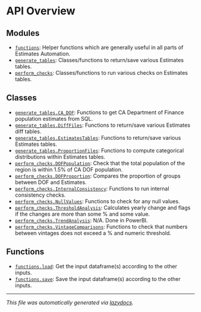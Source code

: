 <!-- markdownlint-disable -->

# API Overview

## Modules

- [`functions`](./functions.md#module-functions): Helper functions which are generally useful in all parts of Estimates Automation.
- [`generate_tables`](./generate_tables.md#module-generate_tables): Classes/functions to return/save various Estimates tables.
- [`perform_checks`](./perform_checks.md#module-perform_checks): Classes/functions to run various checks on Estimates tables.

## Classes

- [`generate_tables.CA_DOF`](./generate_tables.md#class-ca_dof): Functions to get CA Department of Finance population estimates from SQL.
- [`generate_tables.DiffFiles`](./generate_tables.md#class-difffiles): Functions to return/save various Estimates diff tables.
- [`generate_tables.EstimatesTables`](./generate_tables.md#class-estimatestables): Functions to return/save various Estimates tables.
- [`generate_tables.ProportionFiles`](./generate_tables.md#class-proportionfiles): Functions to compute categorical distributions within Estimates tables.
- [`perform_checks.DOFPopulation`](./perform_checks.md#class-dofpopulation): Check that the total population of the region is within 1.5% of CA DOF population.
- [`perform_checks.DOFProportion`](./perform_checks.md#class-dofproportion): Compares the proportion of groups between DOF and Estimates.
- [`perform_checks.InternalConsistency`](./perform_checks.md#class-internalconsistency): Functions to run internal consistency checks.
- [`perform_checks.NullValues`](./perform_checks.md#class-nullvalues): Functions to check for any null values.
- [`perform_checks.ThresholdAnalysis`](./perform_checks.md#class-thresholdanalysis): Calculates yearly change and flags if the changes are more than some % and some value.
- [`perform_checks.TrendAnalysis`](./perform_checks.md#class-trendanalysis): N/A. Done in PowerBI.
- [`perform_checks.VintageComparisons`](./perform_checks.md#class-vintagecomparisons): Functions to check that numbers between vintages does not exceed a % and numeric threshold.

## Functions

- [`functions.load`](./functions.md#function-load): Get the input dataframe(s) according to the other inputs.
- [`functions.save`](./functions.md#function-save): Save the input dataframe(s) according to the other inputs.


---

_This file was automatically generated via [lazydocs](https://github.com/ml-tooling/lazydocs)._
